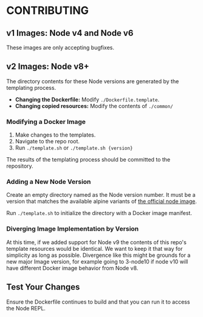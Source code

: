 # CONTRIBUTING

## v1 Images: Node v4 and Node v6

These images are only accepting bugfixes.

## v2 Images: Node v8+

The directory contents for these Node versions are generated by the
templating process.

* **Changing the Dockerfile:** Modify `./Dockerfile.template`.
* **Changing copied resources:** Modify the contents of `./common/`

### Modifying a Docker Image

1. Make changes to the templates.
2. Navigate to the repo root.
3. Run `./template.sh` or `./template.sh {version}`

The results of the templating process should be committed to the repository.

### Adding a New Node Version

Create an empty directory named as the Node version number. It must be a version
that matches the available alpine variants of [the official node image](https://hub.docker.com/_/node).

Run `./template.sh` to initialize the directory with a Docker image manifest.

### Diverging Image Implementation by Version

At this time, if we added support for Node v9 the contents of this repo's template
resources would be identical. We want to keep it that way for simplicity as long
as possible. Divergence like this might be grounds for a new major Image version,
for example going to 3-node10 if node v10 will have different Docker image behavior
from Node v8.

## Test Your Changes

Ensure the Dockerfile continues to build and that you can run it to access the
Node REPL.
